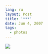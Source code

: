 ```yaml
---
lang: ru
layout: Post
title: '***'
date: Jun 4, 2007
tags:
  - photos
---
```


![](http://wow.sapegin.me/3411421K3V10/Sapegin-Artem-20D-2007-05-26-343-4344.jpg)
